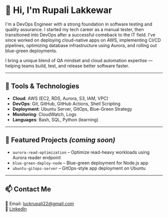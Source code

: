 # 👋 Hi, I'm Rupali Lakkewar

I'm a DevOps Engineer with a strong foundation in software testing and quality assurance. I started my tech career as a manual tester, then transitioned into DevOps after a successful comeback to the IT field. I’ve since worked on deploying cloud-native apps on AWS, implementing CI/CD pipelines, optimizing database infrastructure using Aurora, and rolling out blue-green deployments.

I bring a unique blend of QA mindset and cloud automation expertise — helping teams build, test, and release better software faster.

---

## 🔧 Tools & Technologies
- **Cloud**: AWS (EC2, RDS, Aurora, S3, IAM, VPC)
- **DevOps**: Git, GitHub, GitHub Actions, Shell Scripting
- **Deployment**: Ubuntu Server, GitOps, Blue-Green Strategy
- **Monitoring**: CloudWatch, Logs
- **Languages**: Bash, SQL, Python (learning)

---

## 📁 Featured Projects *(coming soon)*
- `aurora-read-optimization` – Optimize read-heavy workloads using Aurora reader endpoint  
- `blue-green-deploy-node` – Blue-green deployment for Node.js app  
- `ubuntu-gitops-server` – GitOps-style app deployment on Ubuntu

---

## 📫 Contact Me
📧 Email: luckrupali22@gmail.com  
🔗 [LinkedIn](https://www.linkedin.com/in/rupali-lakkewar)
